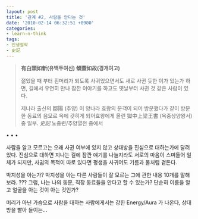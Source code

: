 ```yaml
---
layout: post
title: '관계 #2, 사람을 안다는 것'
date: '2010-02-14 06:32:51 +0900'
categories:
- learn-n-think
tags:
- 인생철학
- 史記
---
```


> **有白頭如新(유백두여신) 傾蓋如故(경개여고)**
>
> 젊었을 때 부터 흰머리가 되도록 사귀었으면서도 새로 사귄 듯한 이가 있는가 하면, 길에서 우연히 만나 잠깐 이야기를 하고도 옛날부터 사귄 것 같은 사람이 있다.
> <footer>제나라 출신의 鄒陽 (추양) 이 양나라 효왕의 문객이 되어 방문했다가 같이 방문한 동료의 음모로 옥에 갖히게 되어효왕에게 올린 獄中上梁王書 (옥중상양왕서) 중 일부. <cite>史記</cite> 노중련/추양열전 중에서</footer>

<div class="spacer">• • •</div>

사람을 알고 모르고는 오래 사귄 여부에 있지 않고 상대방을 진심으로 대하는가에 달려 있다. 진심으로 대하면 지나는 길에 잠깐 얘기를 나눌지라도 서로의 마음이 스며들어 일체가 되지만, 사귐의 목적이 따로 있다면 평생을 사귀어도 기름과 물처럼 겉돈다.

박지성을 아는가? 박지성을 아는 다른 사람들이 잘 모르는 그에 관한 내용 10개를 말해 보라. ??? 그럼, 나는 나의 동문, 직장 동료들을 안다고 할 수 있는가? 단순히 이름을 알고 얼굴을 아는 것이 아는 것인가?

머리가 아닌 가슴으로 사람을 대하는 사람에게서는 강한 Energy/Aura 가 나온다, 상대방을 빨아 들이는...

